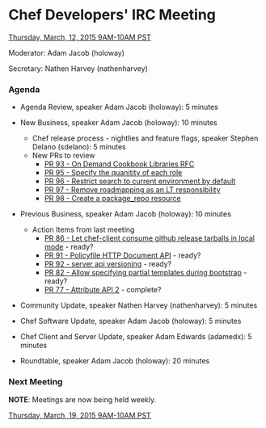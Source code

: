 # Chef Developers' IRC Meeting

[Thursday, March, 12, 2015 9AM-10AM PST](http://www.timeanddate.com/worldclock/fixedtime.html?msg=%23chef-hacking+developers%27+meeting&iso=20150312T12&p1=419&ah=1)

Moderator:  Adam Jacob (holoway)

Secretary:  Nathen Harvey (nathenharvey)

### Agenda
* Agenda Review, speaker Adam Jacob (holoway): 5 minutes
* New Business, speaker Adam Jacob (holoway): 10 minutes
  * Chef release process - nightlies and feature flags, speaker Stephen Delano (sdelano): 5 minutes
  * New PRs to review
    * [PR 93 - On Demand Cookbook Libraries RFC](https://github.com/chef/chef-rfc/pull/93)
    * [PR 95 - Specify the quanitity of each role](https://github.com/chef/chef-rfc/pull/95)
    * [PR 96 - Restrict search to current environment by default](https://github.com/chef/chef-rfc/pull/96)
    * [PR 97 - Remove roadmapping as an LT responsibility](https://github.com/chef/chef-rfc/pull/97)
    * [PR 98 - Create a package_repo resource](https://github.com/chef/chef-rfc/pull/98)
* Previous Business, speaker Adam Jacob (holoway): 10 minutes
  * Action Items from last meeting
    *  [PR 86 - Let chef-client consume github release tarballs in local mode](https://github.com/chef/chef-rfc/pull/86) - ready?
    * [PR 91 - Policyfile HTTP Document API](https://github.com/chef/chef-rfc/pull/91) - ready?
    * [PR 92 - server api versioning](https://github.com/chef/chef-rfc/pull/92) - ready?
    * [PR 82 - Allow specifying partial templates during bootstrap](https://github.com/opscode/chef-rfc/pull/82) - ready?
    * [PR 77 - Attribute API 2](https://github.com/chef/chef-rfc/pull/77) - complete?
  
* Community Update, speaker Nathen Harvey (nathenharvey): 5 minutes
* Chef Software Update, speaker Adam Jacob (holoway): 5 minutes
* Chef Client and Server Update, speaker Adam Edwards (adamedx): 5 minutes
* Roundtable, speaker Adam Jacob (holoway): 20 minutes

### Next Meeting

**NOTE**:  Meetings are now being held weekly.

[Thursday, March, 19, 2015 9AM-10AM PST](http://www.timeanddate.com/worldclock/fixedtime.html?msg=%23chef-hacking+developers%27+meeting&iso=20150319T12&p1=419&ah=1)